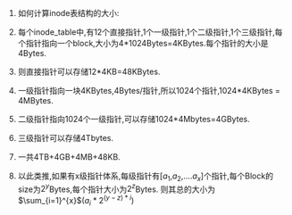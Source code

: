 <!--
 * @Github: https://github.com/Certseeds/CS302_OS
 * @Organization: SUSTech
 * @Author: nanoseeds
 * @Date: 2020-05-30 18:23:32
 * @LastEditors: nanoseeds
 * @LastEditTime: 2020-08-24 11:42:23
 * @License: CC-BY-NC-SA_V4_0 or any later version 
 -->
1. 如何计算inode表结构的大小:
  1. 每个inode_table中,有12个直接指针,1个一级指针,1个二级指针,1个三级指针,每个指针指向一个block,大小为4*1024Bytes=4KBytes.每个指针的大小是4Bytes.
  2. 则直接指针可以存储12*4KB=48KBytes.
  3. 一级指针指向一块4KBytes,4Bytes/指针,所以1024个指针,1024*4KBytes = 4MBytes.
  4. 二级指针指向1024个一级指针,可以存储1024*4Mbytes=4GBytes.
  5. 三级指针可以存储4Tbytes.
  6. 一共4TB+4GB+4MB+48KB. 

2. 以此类推,如果有x级指针体系,每级指针有[$a_1$,$a_2$,....$a_x$]个指针,每个Block的size为$2^y$Bytes,每个指针大小为$2^z$Bytes.
则其总的大小为$\sum_{i=1}^{x}$$({a_i}*{2^{(y-z)*i}})$